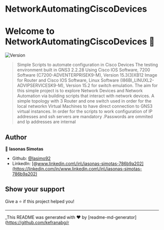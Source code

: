 # NetworkAutomatingCiscoDevices
# Welcome to NetworkAutomatingCiscoDevices 👋
![Version](https://img.shields.io/badge/version-PA1-blue.svg?cacheSeconds=2592000)

> Simple Scripts to automate configuration in Cisco Devices
> The testing environment built in GNS3 2.2.28 Using Cisco IOS Software, 7200 Software (C7200-ADVENTERPRISEK9-M), Version 15.3(3)XB12 Image for Router and Cisco IOS Software, Linux Software (I86BI_LINUXL2-ADVIPSERVICESK9-M), Version 15.2 for switch emulation. The aim for this simple project is to explore Network Devices and Network Automation via building scripts that interact with network devices. A simple topology with 3 Router and one switch used in order for the local networkn Virtual Machines to have direct connection to GNS3 virtual instances. In order for the scripts to work configuration of IP addresses and ssh servers are mandatory
.Passwords are ommited and Ip addresses are internal
## Author

👤 **Iasonas Simotas**

* Github: [@Iasimo92](https://github.com/Iasimo92)
* LinkedIn: [@www.linkedin.com\/in\/iasonas-simotas-786b9a202](https://linkedin.com/in/www.linkedin.com\/in\/iasonas-simotas-786b9a202)

## Show your support

Give a ⭐️ if this project helped you!


***
_This README was generated with ❤️ by [readme-md-generator](https://github.com/kefranabg/r
